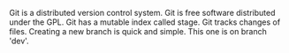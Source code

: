 Git is a distributed version control system.
Git is free software distributed under the GPL.
Git has a mutable index called stage.
Git tracks changes of files.
Creating a new branch is quick and simple.
This one is on branch 'dev'.
